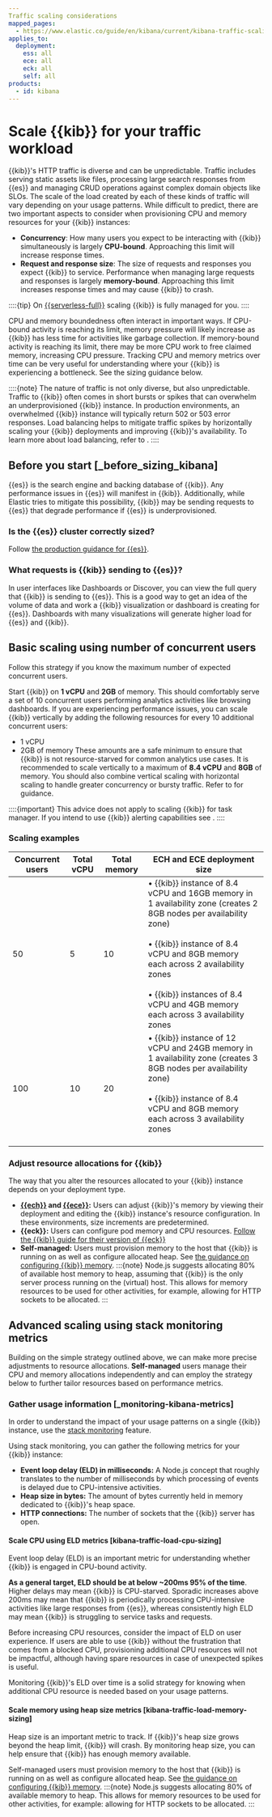 ```yaml
---
Traffic scaling considerations
mapped_pages:
  - https://www.elastic.co/guide/en/kibana/current/kibana-traffic-scaling-considerations.html
applies_to:
  deployment:
    ess: all
    ece: all
    eck: all
    self: all
products:
  - id: kibana
---
```


# Scale {{kib}} for your traffic workload

{{kib}}'s HTTP traffic is diverse and can be unpredictable. Traffic includes serving static assets like files, processing large search responses from {{es}} and managing CRUD operations against complex domain objects like SLOs. The scale of the load created by each of these kinds of traffic will vary depending on your usage patterns. While difficult to predict, there are two important aspects to consider when provisioning CPU and memory resources for your {{kib}} instances:

* **Concurrency**: How many users you expect to be interacting with {{kib}} simultaneously is largely **CPU-bound**. Approaching this limit will increase response times.
* **Request and response size**: The size of requests and responses you expect {{kib}} to service. Performance when managing large requests and responses is largely **memory-bound**. Approaching this limit increases response times and may cause {{kib}} to crash.

::::{tip}
On [{{serverless-full}}](../deploy/elastic-cloud/serverless.md) scaling {{kib}} is fully managed for you.
::::

CPU and memory boundedness often interact in important ways. If CPU-bound activity is reaching its limit, memory pressure will likely increase as {{kib}} has less time for activities like garbage collection. If memory-bound activity is reaching its limit, there may be more CPU work to free claimed memory, increasing CPU pressure. Tracking CPU and memory metrics over time can be very useful for understanding where your {{kib}} is experiencing a bottleneck. See the sizing guidance below.

::::{note}
The nature of traffic is not only diverse, but also unpredictable. Traffic to {{kib}} often comes in short bursts or spikes that can overwhelm an underprovisioned {{kib}} instance. In production environments, an overwhelmed {{kib}} instance will typically return 502 or 503 error responses.
Load balancing helps to mitigate traffic spikes by horizontally scaling your {{kib}} deployments and improving {{kib}}'s availability. To learn more about load balancing, refer to [](./kibana-load-balance-traffic.md).
::::

## Before you start [_before_sizing_kibana]

{{es}} is the search engine and backing database of {{kib}}. Any performance issues in {{es}} will manifest in {{kib}}. Additionally, while Elastic tries to mitigate this possibility, {{kib}} may be sending requests to {{es}} that degrade performance if {{es}} is underprovisioned.

### Is the {{es}} cluster correctly sized?

Follow [the production guidance for {{es}}](./elasticsearch-in-production-environments.md).

### What requests is {{kib}} sending to {{es}}?

In user interfaces like Dashboards or Discover, you can view the full query that {{kib}} is sending to {{es}}. This is a good way to get an idea of the volume of data and work a {{kib}} visualization or dashboard is creating for {{es}}. Dashboards with many visualizations will generate higher load for {{es}} and {{kib}}.

## Basic scaling using number of concurrent users

Follow this strategy if you know the maximum number of expected concurrent users.

Start {{kib}} on **1 vCPU** and **2GB** of memory. This should comfortably serve a set of 10 concurrent users performing analytics activities like browsing dashboards.
If you are experiencing performance issues, you can scale {{kib}} vertically by adding the following resources for every 10 additional concurrent users:
* 1 vCPU
* 2GB of memory
These amounts are a safe minimum to ensure that {{kib}} is not resource-starved for common analytics use cases.
It is recommended to scale vertically to a maximum of **8.4 vCPU** and **8GB** of memory.
You should also combine vertical scaling with horizontal scaling to handle greater concurrency or bursty traffic. Refer to [](./kibana-load-balance-traffic.md) for guidance.

::::{important}
This advice does not apply to scaling {{kib}} for task manager. If you intend to use {{kib}} alerting capabilities see [](./kibana-task-manager-scaling-considerations.md).
::::

### Scaling examples

| Concurrent users | Total vCPU | Total memory | ECH and ECE deployment size |
| --- | --- | --- | --- |
| 50 | 5 | 10 | • {{kib}} instance of 8.4 vCPU and 16GB memory in 1 availability zone (creates 2 8GB nodes per availability zone)<br><br>• {{kib}} instance of 8.4 vCPU and 8GB memory each across 2 availability zones<br><br>• {{kib}} instances of 8.4 vCPU and 4GB memory each across 3 availability zones |
| 100 | 10 | 20 | • {{kib}} instance of 12 vCPU and 24GB memory in 1 availability zone (creates 3 8GB nodes per availability zone)<br><br>• {{kib}} instance of 8.4 vCPU and 8GB memory each across 3 availability zones<br><br>|

### Adjust resource allocations for {{kib}}
The way that you alter the resources allocated to your {{kib}} instance depends on your deployment type.
* **[{{ech}}](/deploy-manage/deploy/elastic-cloud/ec-customize-deployment-components.md) and [{{ece}}](/deploy-manage/deploy/elastic-cloud/configure.md):** Users can adjust {{kib}}'s memory by viewing their deployment and editing the {{kib}} instance's resource configuration. In these environments, size increments are predetermined.
* **{{eck}}:** Users can configure pod memory and CPU resources. [Follow the {{kib}} guide for their version of {{eck}}](https://www.elastic.co/guide/en/cloud-on-k8s/index.html)
* **Self-managed:** Users must provision memory to the host that {{kib}} is running on as well as configure allocated heap. See [the guidance on configuring {{kib}} memory](./kibana-configure-memory.md).
	:::{note}
	Node.js suggests allocating 80% of available host memory to heap, assuming that {{kib}} is the only server process running on the (virtual) host. This allows for memory resources to be used for other activities, for example, allowing for HTTP sockets to be allocated.
	:::

## Advanced scaling using stack monitoring metrics

Building on the simple strategy outlined above, we can make more precise adjustments to resource allocations. **Self-managed** users manage their CPU and memory allocations independently and can employ the strategy below to further tailor resources based on performance metrics.

### Gather usage information [_monitoring-kibana-metrics]

In order to understand the impact of your usage patterns on a single {{kib}} instance, use the [stack monitoring](../monitor/stack-monitoring.md) feature.

Using stack monitoring, you can gather the following metrics for your {{kib}} instance:

* **Event loop delay (ELD) in milliseconds:** A Node.js concept that roughly translates to the number of milliseconds by which processing of events is delayed due to CPU-intensive activities.
* **Heap size in bytes:** The amount of bytes currently held in memory dedicated to {{kib}}'s heap space.
* **HTTP connections:** The number of sockets that the {{kib}} server has open.

#### Scale CPU using ELD metrics [kibana-traffic-load-cpu-sizing]

Event loop delay (ELD) is an important metric for understanding whether {{kib}} is engaged in CPU-bound activity.

**As a general target, ELD should be at below ~200ms 95% of the time**. Higher delays may mean {{kib}} is CPU-starved. Sporadic increases above 200ms may mean that {{kib}} is periodically processing CPU-intensive activities like large responses from {{es}}, whereas consistently high ELD may mean {{kib}} is struggling to service tasks and requests.

Before increasing CPU resources, consider the impact of ELD on user experience. If users are able to use {{kib}} without the frustration that comes from a blocked CPU, provisioning additional CPU resources will not be impactful, although having spare resources in case of unexpected spikes is useful.

Monitoring {{kib}}'s ELD over time is a solid strategy for knowing when additional CPU resource is needed based on your usage patterns.

#### Scale memory using heap size metrics [kibana-traffic-load-memory-sizing]

Heap size is an important metric to track. If {{kib}}'s heap size grows beyond the heap limit, {{kib}} will crash. By monitoring heap size, you can help ensure that {{kib}} has enough memory available.

Self-managed users must provision memory to the host that {{kib}} is running on as well as configure allocated heap. See [the guidance on configuring {{kib}} memory](./kibana-configure-memory.md).
:::{note}
Node.js suggests allocating 80% of available memory to heap. This allows for memory resources to be used for other activities, for example: allowing for HTTP sockets to be allocated.
:::

